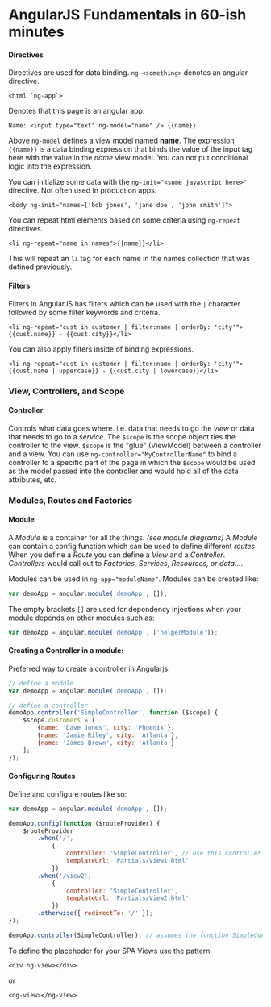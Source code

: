 # AngularJS Fundamentals in 60-ish minutes

#### Directives
Directives are used for data binding. `ng-<something>` denotes an angular directive.
  
    <html `ng-app`> 

Denotes that this page is an angular app. 

    Name: <input type="text" ng-model="name" /> {{name}}
    
Above `ng-model` defines a view model named **name**. The expression `{{name}}` 
is a data binding expression that binds the value of the input tag here with the 
value in the *name* view model. You can not put conditional logic into the expression. 

You can initialize some data with the `ng-init="<some javascript here>"` directive. Not often used in production apps.

    <body ng-init="names=['bob jones', 'jane doe', 'john smith']">
You can repeat html elements based on some criteria using `ng-repeat` directives.

    <li ng-repeat="name in names">{{name}}</li>

This will repeat an `li` tag for each name in the names collection that was defined previously.

#### Filters

Filters in AngularJS has filters which can be used with the `|` character followed by some filter keywords and criteria.

    <li ng-repeat="cust in customer | filter:name | orderBy: 'city'">{{cust.name}} - {{cust.city}}</li>
    
You can also apply filters inside of binding expressions.

    <li ng-repeat="cust in customer | filter:name | orderBy: 'city'">{{cust.name | uppercase}} - {{cust.city | lowercase}}</li>
    
### View, Controllers, and Scope

#### Controller

Controls what data goes where. i.e. data that needs to go the *view* or data that needs to go to a *service*. The `$scope` is the scope object ties the controller to the view. `$scope` is the "glue" (ViewModel) between a controller and a view. You can use `ng-controller="MyControllerName"` to bind a controller to a specific part of the page in which the `$scope` would be used as the model passed into the controller and would hold all of the data attributes, etc.

### Modules, Routes and Factories

#### Module

A *Module* is a container for all the things. *(see module diagrams)* A *Module* can contain a config function which can be used to define different *routes*. When you define a *Route* you can define a *View* and a *Controller*. *Controllers* would call out to *Factories, Services, Resources, or data...*. 

Modules can be used in `ng-app="moduleName"`. Modules can be created like:

~~~js
var demoApp = angular.module('demoApp', []);
~~~

The empty brackets `[]` are used for dependency injections when your module depends on other modules such as:

~~~js
var demoApp = angular.module('demoApp', ['helperModule']);
~~~

#### Creating a Controller in a module:

Preferred way to create a controller in Angularjs:

~~~js
// define a module
var demoApp = angular.module('demoApp', []);

// define a controller
demoApp.controller('SimpleController', function ($scope) {
    $scope.customers = [
        {name: 'Dave Jones', city: 'Phoenix'},
        {name: 'Jamie Riley', city: 'Atlanta'},
        {name: 'James Brown', city: 'Atlanta'}
    ];
});
~~~

#### Configuring Routes

Define and configure routes like so: 

~~~js
var demoApp = angular.module('demoApp', []);

demoApp.config(function ($routeProvider) {
    $routeProvider
        .when('/',
            {
                controller: 'SimpleController', // use this controller with this view
                templateUrl: 'Partials/View1.html'
            })
        .when('/view2',
            {
                controller: 'SimpleController',
                templateUrl: 'Partials/View2.html'
            })
        .otherwise({ redirectTo: '/' });
});

demoApp.controller(SimpleController); // assumes the function SimpleController is previously defined
~~~

To define the placehoder for your SPA Views use the pattern:

    <div ng-view></div>
    
or

    <ng-view></ng-view>
